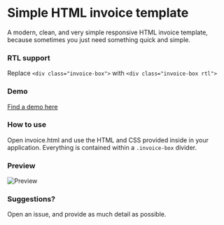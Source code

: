 # Simple HTML invoice template
A modern, clean, and very simple responsive HTML invoice template, because sometimes you just need something quick and simple.

### RTL support
Replace `<div class="invoice-box">` with `<div class="invoice-box rtl">`

### Demo
[Find a demo here](https://www.sparksuite.com/open-source/invoice)


### How to use
Open invoice.html and use the HTML and CSS provided inside in your application. Everything is contained within a `.invoice-box` divider.

### Preview
![Preview](http://i.imgur.com/C3ePdqQ.png)

### Suggestions?
Open an issue, and provide as much detail as possible.
